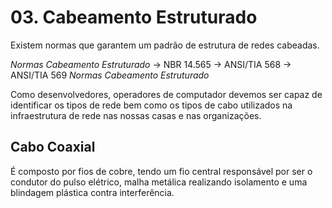 # 03. Cabeamento Estruturado
Existem normas que garantem um padrão de estrutura de redes cabeadas.

*Normas Cabeamento Estruturado*
-> NBR      14.565
-> ANSI/TIA 568
-> ANSI/TIA 569
*Normas Cabeamento Estruturado*

Como desenvolvedores, operadores de computador devemos ser capaz de identificar os tipos de rede
bem como os tipos de cabo utilizados na infraestrutura de rede nas nossas casas e nas organizações.

## Cabo Coaxial
É composto por fios de cobre, tendo um fio central responsável por ser
o condutor do pulso elétrico, malha metálica realizando isolamento e uma 
blindagem plástica contra interferência. 
